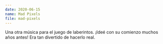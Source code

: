 ```yaml
---
date: 2020-06-15
name: Mad Pixels
file: mad-pixels
---
```


Una otra música para el juego de laberintos. ¡Ideé con su comienzo muchos años antes! Era tan divertido de hacerlo real.